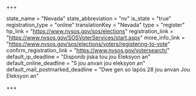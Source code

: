 +++

state_name = "Nevada"
state_abbreviation = "nv"
is_state = "true"
registration_type = "online"
translationKey = "Nevada"
type = "register"
hp_link = "https://www.nvsos.gov/sos/elections"
registration_link = "https://www.nvsos.gov/SOSVoterServices/start.aspx"
more_info_link = "https://www.nvsos.gov/sos/elections/voters/registering-to-vote"
confirm_registration_link = "https://www.nvsos.gov/votersearch/"
default_ip_deadline = "Disponib jiska tou jou Eleksyon an"
default_online_deadline = "5 jou anvan jou eleksyon an"
default_mail_postmarked_deadline = "Dwe gen so lapòs 28 jou anvan Jou Eleksyon an"

+++